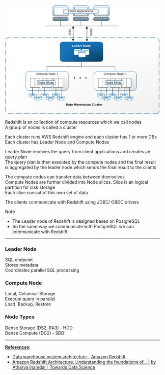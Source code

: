 ![Redshift Architecture|500](../../images/redshift_architecture.png)

Redshift is an collection of compute resources which we call nodes  
A group of nodes is called a cluster

Each cluster runs AWS Redshift engine and each cluster has 1 or more DBs  
Each cluster has Leader Node and Compute Nodes

Leader Node receives the query from client applications and creates an query plan  
The query plan is then executed by the compute nodes and the final result is aggregated by the leader node which sends the final result to the clients

The compute nodes can transfer data between themselves  
Compute Nodes are further divided into Node slices. Slice is an logical partition for disk storage  
Each slice consist of this own set of data

The clients communicate with Redshift using JDBC/ OBDC drivers

 > [!NOTE]
 > * The Leader node of Redshift is designed based on PostgreSQL
 > * So the same way we communicate with PostgreSQL we can communicate with Redshift

---

### Leader Node

SQL endpoint  
Stores metadata  
Coordinates parallel SQL processing

### Compute Node

Local, Columnar Storage  
Execute query in parallel  
Load, Backup, Restore

### Node Types

Dense Storage (DS2, RA3) - HDD  
Dense Compute (DC2) - SDD

---

**<u>References</u>**:

* [Data warehouse system architecture - Amazon Redshift](https://docs.aws.amazon.com/redshift/latest/dg/c_high_level_system_architecture.html)
* [Amazon Redshift Architecture. Understanding the foundations of… | by Atharva Inamdar | Towards Data Science](https://towardsdatascience.com/amazon-redshift-architecture-b674513eb996)
